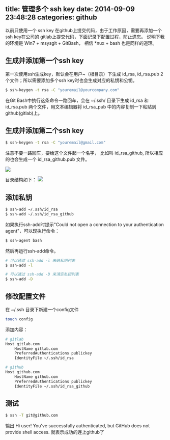 title: 管理多个 ssh key
date: 2014-09-09 23:48:28
categories: github
---

以前只使用一个 ssh key 在github上提交代码，由于工作原因，需要再添加一个ssh key在公司的 gitlab上提交代码，下面记录下配置过程，防止遗忘。
说明下我的环境是 Win7 + msysgit + GitBash， 相信 *nux + bash 也是同样的道理。


## 生成并添加第一个ssh key
第一次使用ssh生成key，默认会在用户~（根目录）下生成 id_rsa, id_rsa.pub 2个文件；所以需要添加多个ssh key时也会生成对应的私钥和公钥。

```bash
$ ssh-keygen -t rsa -C "youremail@yourcompany.com"
```
在Git Bash中执行这条命令一路回车，会在 ~/.ssh/ 目录下生成 id_rsa 和 id_rsa.pub 两个文件，用文本编辑器将 id_rsa_pub 中的内容复制一下粘贴到github(gitlab)上。

## 生成并添加第二个ssh key
```bash
$ ssh-keygen -t rsa -C "youremail@gmail.com"
```
注意不要一路回车，要给这个文件起一个名字， 比如叫 id_rsa_github, 所以相应的也会生成一个 id_rsa_github.pub 文件。

![](http://images.cnitblog.com/blog/282019/201409/091222268402433)


目录结构如下：
![](http://images.cnitblog.com/blog/282019/201409/091222046992263)

## 添加私钥
```bash
$ ssh-add ~/.ssh/id_rsa
$ ssh-add ~/.ssh/id_rsa_github
```
如果执行ssh-add时提示"Could not open a connection to your authentication agent"，可以现执行命令：
```bash
$ ssh-agent bash
```
然后再运行ssh-add命令。

```bash
# 可以通过 ssh-add -l 来确私钥列表
$ ssh-add -l

# 可以通过 ssh-add -D 来清空私钥列表
$ ssh-add -D
```


## 修改配置文件
在 ~/.ssh 目录下新建一个config文件
```bash
touch config
```

添加内容：
```bash
# gitlab
Host gitlab.com
    HostName gitlab.com
    PreferredAuthentications publickey
    IdentityFile ~/.ssh/id_rsa

# github
Host github.com
    HostName github.com
    PreferredAuthentications publickey
    IdentityFile ~/.ssh/id_rsa_github
```

## 测试
```bash
$ ssh -T git@github.com
```
输出 
Hi user! You've successfully authenticated, but GitHub does not provide shell access. 就表示成功的连上github了